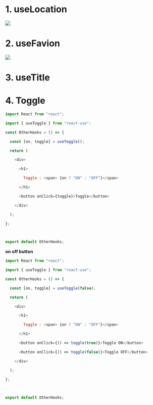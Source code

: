 # 1. useLocation 

![](https://i.imgur.com/K0ukhBA.png)



# 2. useFavion 

![](https://i.imgur.com/r4AblMu.png)


# 3. useTitle


# 4. Toggle

```js
import React from "react";

import { useToggle } from "react-use";

const OtherHooks = () => {

  const [on, toggle] = useToggle();

  return (

    <div>

      <h1>

        Toggle : <span> {on ? "ON" : "OFF"}</span>

      </h1>

      <button onClick={toggle}>Toggle</button>

    </div>

  );

};

  

export default OtherHooks;
```

**on off button**

```js
import React from "react";

import { useToggle } from "react-use";

const OtherHooks = () => {

  const [on, toggle] = useToggle(false);

  return (

    <div>

      <h1>

        Toggle : <span> {on ? "ON" : "OFF"}</span>

      </h1>

      <button onClick={() => toggle(true)}>Toggle ON</button>

      <button onClick={() => toggle(false)}>Toggle OFF</button>

    </div>

  );

};

  

export default OtherHooks;
```